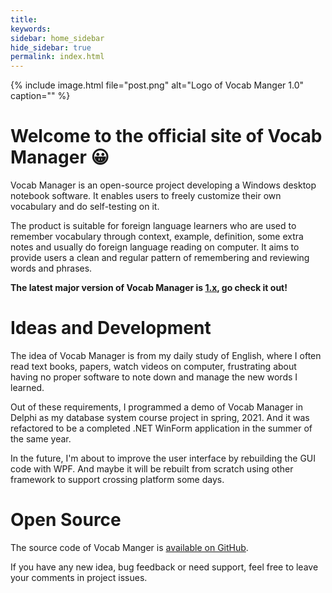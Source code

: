 ```yaml
---
title:
keywords: 
sidebar: home_sidebar
hide_sidebar: true
permalink: index.html
---
```


{% include image.html file="post.png" alt="Logo of Vocab Manger 1.0" caption="" %}

# Welcome to the official site of Vocab Manager 😀

Vocab Manager is an open-source project developing a Windows desktop notebook software. It enables users to freely customize their own vocabulary and do self-testing on it.

The product is suitable for foreign language learners who are used to remember vocabulary through context, example, definition, some extra notes and usually do foreign language reading on computer. It aims to provide users a clean and regular pattern of remembering and reviewing words and phrases. 

**The latest major version of Vocab Manager is [1.x](./v1_intro.html), go check it out!**

# Ideas and Development

The idea of Vocab Manager is from my daily study of English, where I often read text books, papers, watch videos on computer, frustrating about having no proper software to note down and manage the new words I learned.

Out of these requirements, I programmed a demo of Vocab Manager in Delphi as my database system course project in spring, 2021. And it was refactored to be a completed .NET WinForm application in the summer of the same year.

In the future, I'm about to improve the user interface by rebuilding the GUI code with WPF. And maybe it will be rebuilt from scratch using other framework to support crossing platform some days.

# Open Source

The source code of Vocab Manger is [available on GitHub](https://github.com/cabinz/vocab-manager). 

If you have any new idea, bug feedback or need support, feel free to leave your comments in project issues.